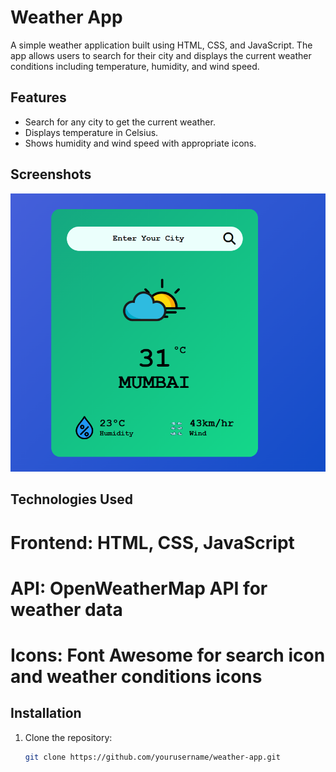 # Weather App

A simple weather application built using HTML, CSS, and JavaScript. The app allows users to search for their city and displays the current weather conditions including temperature, humidity, and wind speed.

## Features

- Search for any city to get the current weather.
- Displays temperature in Celsius.
- Shows humidity and wind speed with appropriate icons.

## Screenshots

![Weather App Screenshot](weatherapp-sc.png)

## Technologies Used
# Frontend: HTML, CSS, JavaScript
# API: OpenWeatherMap API for weather data
# Icons: Font Awesome for search icon and weather conditions icons

## Installation

1. Clone the repository:

   ```bash
   git clone https://github.com/yourusername/weather-app.git
